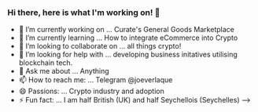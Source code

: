 ### Hi there, here is what I'm working on! 👋

- 🔭 I’m currently working on ... Curate's General Goods Marketplace
- 🌱 I’m currently learning ... How to integrate eCommerce into Crypto
- 👯 I’m looking to collaborate on ... all things crypto! 
- 🤔 I’m looking for help with ... developing business initatives utilising blockchain tech.
- 💬 Ask me about ... Anything
- 📫 How to reach me: ... Telegram @joeverlaque
- 😄 Passions: ... Crypto industry and adoption
- ⚡ Fun fact: ... I am half British (UK) and half Seychellois (Seychelles)
-->
